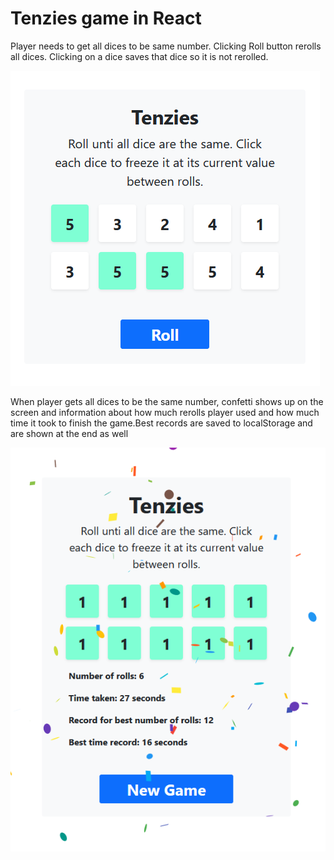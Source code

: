# Tenzies game in React

Player needs to get all dices to be same number. Clicking Roll button rerolls all dices. Clicking on a dice saves that dice so it is not rerolled. 

![Alt text](/public/tenzies2.png?raw=true "Todo App Screenshot")

When player gets all dices to be the same number, confetti shows up on the screen and information about how much rerolls player used and how much time it took to finish the game.Best records are saved to localStorage and are shown at the end as well

![Alt text](/public/tenzies1.png?raw=true "Todo App Screenshot")
